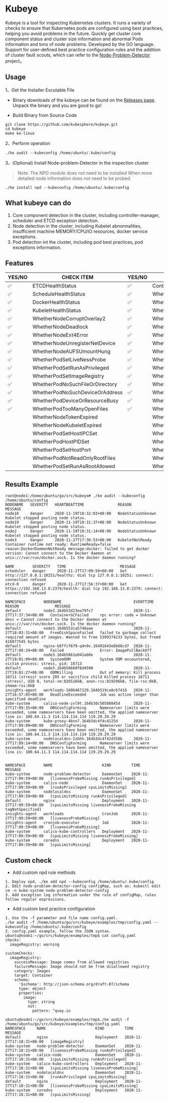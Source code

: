 # Kubeye

Kubeye is a tool for inspecting Kubernetes clusters. It runs a variety of checks to ensure that Kubernetes pods are configured using best practices, helping you avoid problems in the future. 
Quickly get cluster core component status and cluster size information and abnormal Pods information and tons of node problems. Developed by the GO language. Support for user-defined best practice configuration rules and the addition of cluster fault scouts, which can refer to the [Node-Problem-Detector](https://github.com/kubernetes/node-problem-detector) project。

## Usage

1、Get the Installer Excutable File
* Binary downloads of the kubeye can be found on the [Releases page](https://github.com/kubesphere/kubeye/releases). Unpack the binary and you are good to go!

* Build Binary from Source Code
```shell script
git clone https://github.com/kubesphere/kubeye.git
cd kubeye 
make ke-linux
```
2、Perform operation
```shell script
./ke audit --kubeconfig /home/ubuntu/.kube/config
```

3、(Optional) Install Node-problem-Detector in the inspection cluster

> Note: The NPD module does not need to be installed When more detailed node information does not need to be probed.

```shell script
./ke install npd --kubeconfig /home/ubuntu/.kube/config
```

## What kubeye can do

1. Core component detection in the cluster, including controller-manager, scheduler and ETCD exception detection.
2. Node detection in the cluster, including Kubelet abnormalities, insufficient machine MEMORY/CPU/IO resources, docker service exceptions.
3. Pod detection int the cluster, including pod best practices, pod exceptions information.

## Features
| YES/NO |          CHECK ITEM             | YES/NO |            CHECK ITEM           | 
| ------ | --------------------------------| ------ | --------------------------------|
| :white_check_mark: | ETCDHealthStatus                | :white_check_mark: | Controller-ManagerHealthStatus  | 
| :white_check_mark: | ScheduleHealthStatus            | :white_check_mark: | WhetherTheNodeMemoryIsFull      |
| :white_check_mark: | DockerHealthStatus              | :white_check_mark: | WhetherNodeDiskIsFull           | 
| :white_check_mark: | KubeletHealthStatus             | :white_check_mark: | WhetherNodeCPUIsFull            | 
| :white_check_mark: | WhetherNodeCorruptOverlay2      | :white_check_mark: | WhetherNodeKernelNULLPointer    |
| :white_check_mark: | WhetherNodeDeadlock             | :white_check_mark: | WhetherNodeOOM                  | 
| :white_check_mark: | WhetherNodeExt4Error            | :white_check_mark: | WhetherNodeTaskHung             | 
| :white_check_mark: | WhetherNodeUnregisterNetDevice  | :white_check_mark: | WhetherNodeCorruptDockerImage   |
| :white_check_mark: | WhetherNodeAUFSUmountHung       | :white_check_mark: | WhetherNodeDockerHung           | 
| :white_check_mark: | WhetherPodSetLiveNessProbe      | :white_check_mark: | WhetherPodSetTagNotSpecified    | 
| :white_check_mark: | WhetherPodSetRunAsPrivileged    | :white_check_mark: | WhetherPodSetImagePullBackOff   |           
| :white_check_mark: | WhetherPodSetImageRegistry      | :white_check_mark: | WhetherPodSetCpuLimitsMissing   |             
| :white_check_mark: | WhetherPodNoSuchFileOrDirectory | :white_check_mark: | WhetherPodIOError               | 
| :white_check_mark: | WhetherPodNoSuchDeviceOrAddress | :white_check_mark: | WhetherPodInvalidArgument       |               
| :white_check_mark: | WhetherPodDeviceOrResourceBusy  | :white_check_mark: | WhetherPodFileExists            |              
| :white_check_mark: | WhetherPodTooManyOpenFiles      | :white_check_mark: | WhetherPodNoSpaceLeftOnDevice   |
|                    | WhetherNodeTokenExpired         |                    | WhetherNodeApiServerExpired     |
|                    | WhetherNodeKubeletExpired       |                    | WhetherPodSetCpuRequestsMissing | 
|                    | WhetherPodSetHostIPCSet         |                    | WhetherPodSetHostNetworkSet     | 
|                    | WhetherPodHostPIDSet            |                    | WhetherPodMemoryRequestsMiss    | 
|                    | WhetherPodSetHostPort           |                    | WhetherPodSetMemoryLimitsMissing|
|                    | WhetherPodNotReadOnlyRootFiles  |                    | WhetherPodSetPullPolicyNotAlways| 
|                    | WhetherPodSetRunAsRootAllowed   |                    | WhetherPodDangerousCapabilities |

## Results Example

```
root@node1:/home/ubuntu/go/src/kubeye# ./ke audit --kubeconfig /home/ubuntu/config
NODENAME   SEVERITY   HEARTBEATTIME               REASON              MESSAGE
node18     danger     2020-11-19T10:32:03+08:00   NodeStatusUnknown   Kubelet stopped posting node status.
node19     danger     2020-11-19T10:31:37+08:00   NodeStatusUnknown   Kubelet stopped posting node status.
node2      danger     2020-11-19T10:31:14+08:00   NodeStatusUnknown   Kubelet stopped posting node status.
node3      danger     2020-11-27T17:36:53+08:00   KubeletNotReady     Container runtime not ready: RuntimeReady=false reason:DockerDaemonNotReady message:docker: failed to get docker version: Cannot connect to the Docker daemon at unix:///var/run/docker.sock. Is the docker daemon running?

NAME        SEVERITY   TIME                        MESSAGE
scheduler   danger     2020-11-27T17:09:59+08:00   Get http://127.0.0.1:10251/healthz: dial tcp 127.0.0.1:10251: connect: connection refused
etcd-0      danger     2020-11-27T17:56:37+08:00   Get https://192.168.13.8:2379/health: dial tcp 192.168.13.8:2379: connect: connection refused

NAMESPACE        NODENAME                                EVENTTIME                   REASON                MESSAGE
default          node3.164b53d23ea79fc7                  2020-11-27T17:37:34+08:00   ContainerGCFailed     rpc error: code = Unknown desc = Cannot connect to the Docker daemon at unix:///var/run/docker.sock. Is the docker daemon running?
default          node3.164b553ca5740aae                  2020-11-27T18:03:31+08:00   FreeDiskSpaceFailed   failed to garbage collect required amount of images. Wanted to free 5399374233 bytes, but freed 416077545 bytes
default          nginx-b8ffcf679-q4n9v.16491643e6b68cd7  2020-11-27T17:09:24+08:00   Failed                Error: ImagePullBackOff
default          node3.164b5861e041a60e                  2020-11-27T19:01:09+08:00   SystemOOM             System OOM encountered, victim process: stress, pid: 16713
default          node3.164b58660f8d4590                  2020-11-27T19:01:27+08:00   OOMKilling            Out of memory: Kill process 16711 (stress) score 205 or sacrifice child Killed process 16711 (stress), UID 0, total-vm:826516kB, anon-rss:819296kB, file-rss:0kB, shmem-rss:0kB
insights-agent   workloads-1606467120.164b519ca8c67416   2020-11-27T16:57:05+08:00   DeadlineExceeded      Job was active longer than specified deadline
kube-system      calico-node-zvl9t.164b3dc50580845d      2020-11-27T17:09:35+08:00   DNSConfigForming      Nameserver limits were exceeded, some nameservers have been omitted, the applied nameserver line is: 100.64.11.3 114.114.114.114 119.29.29.29
kube-system      kube-proxy-4bnn7.164b3dc4f4c4125d       2020-11-27T17:09:09+08:00   DNSConfigForming      Nameserver limits were exceeded, some nameservers have been omitted, the applied nameserver line is: 100.64.11.3 114.114.114.114 119.29.29.29
kube-system      nodelocaldns-2zbhh.164b3dc4f42d358b     2020-11-27T17:09:14+08:00   DNSConfigForming      Nameserver limits were exceeded, some nameservers have been omitted, the applied nameserver line is: 100.64.11.3 114.114.114.114 119.29.29.29


NAMESPACE        NAME                      KIND         TIME                        MESSAGE
kube-system      node-problem-detector     DaemonSet    2020-11-27T17:09:59+08:00   [livenessProbeMissing runAsPrivileged]
kube-system      calico-node               DaemonSet    2020-11-27T17:09:59+08:00   [runAsPrivileged cpuLimitsMissing]
kube-system      nodelocaldns              DaemonSet    2020-11-27T17:09:59+08:00   [cpuLimitsMissing runAsPrivileged]
default          nginx                     Deployment   2020-11-27T17:09:59+08:00   [cpuLimitsMissing livenessProbeMissing tagNotSpecified]
insights-agent   workloads                 CronJob      2020-11-27T17:09:59+08:00   [livenessProbeMissing]
insights-agent   cronjob-executor          Job          2020-11-27T17:09:59+08:00   [livenessProbeMissing]
kube-system      calico-kube-controllers   Deployment   2020-11-27T17:09:59+08:00   [cpuLimitsMissing livenessProbeMissing]
kube-system      coredns                   Deployment   2020-11-27T17:09:59+08:00   [cpuLimitsMissing]   
```

## Custom check

* Add custom npd rule methods
```
1. Deploy npd, ./ke add npd --kubeconfig /home/ubuntu/.kube/config
2. Ddit node-problem-detector-config configMap, such as: kubectl edit cm -n kube-system node-problem-detector-config
3. Add exception log information under the rule of configMap, rules follow regular expressions.
```
* Add custom best practice configuration
```
1. Use the -f parameter and file name config.yaml.
./ke audit -f /home/ubuntu/go/src/kubeye/examples/tmp/config.yaml --kubeconfig /home/ubuntu/.kube/config
2. config.yaml example, follow the JSON syntax.
ubuntu@node1:~/go/src/kubeye/examples/tmp$ cat config.yaml
checks:
  imageRegistry: warning

customChecks:
  imageRegistry:
    successMessage: Image comes from allowed registries
    failureMessage: Image should not be from disallowed registry
    category: Images
    target: Container
    schema:
      '$schema': http://json-schema.org/draft-07/schema
      type: object
      properties:
        image:
          type: string
          not:
            pattern: ^quay.io

ubuntu@node1:~/go/src/kubeye/examples/tmp$./ke audit -f /home/ubuntu/go/src/kubeye/examples/tmp/config.yaml
NAMESPACE     NAME                      KIND         TIME                        MESSAGE
default       nginx                     Deployment   2020-11-27T17:18:31+08:00   [imageRegistry]
kube-system   node-problem-detector     DaemonSet    2020-11-27T17:18:31+08:00   [livenessProbeMissing runAsPrivileged]
kube-system   calico-node               DaemonSet    2020-11-27T17:18:31+08:00   [cpuLimitsMissing runAsPrivileged]
kube-system   calico-kube-controllers   Deployment   2020-11-27T17:18:31+08:00   [cpuLimitsMissing livenessProbeMissing]
kube-system   nodelocaldns              DaemonSet    2020-11-27T17:18:31+08:00   [runAsPrivileged cpuLimitsMissing]
default       nginx                     Deployment   2020-11-27T17:18:31+08:00   [livenessProbeMissing cpuLimitsMissing]
kube-system   coredns                   Deployment   2020-11-27T17:18:31+08:00   [cpuLimitsMissing]
```
